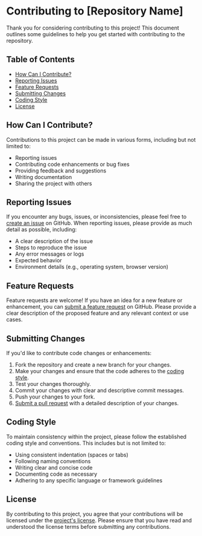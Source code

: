 # Contributing to [Repository Name]

Thank you for considering contributing to this project! This document outlines some guidelines to help you get started with contributing to the repository.

## Table of Contents

- [How Can I Contribute?](#how-can-i-contribute)
- [Reporting Issues](#reporting-issues)
- [Feature Requests](#feature-requests)
- [Submitting Changes](#submitting-changes)
- [Coding Style](#coding-style)
- [License](#license)

## How Can I Contribute?

Contributions to this project can be made in various forms, including but not limited to:

- Reporting issues
- Contributing code enhancements or bug fixes
- Providing feedback and suggestions
- Writing documentation
- Sharing the project with others

## Reporting Issues

If you encounter any bugs, issues, or inconsistencies, please feel free to [create an issue](link_to_issues) on GitHub. When reporting issues, please provide as much detail as possible, including:

- A clear description of the issue
- Steps to reproduce the issue
- Any error messages or logs
- Expected behavior
- Environment details (e.g., operating system, browser version)

## Feature Requests

Feature requests are welcome! If you have an idea for a new feature or enhancement, you can [submit a feature request]([link_to_feature_requests](https://github.com/egiday/Yearly-Price-Calculator/discussions/categories/ideas)) on GitHub. Please provide a clear description of the proposed feature and any relevant context or use cases.

## Submitting Changes

If you'd like to contribute code changes or enhancements:

1. Fork the repository and create a new branch for your changes.
2. Make your changes and ensure that the code adheres to the [coding style](#coding-style).
3. Test your changes thoroughly.
4. Commit your changes with clear and descriptive commit messages.
5. Push your changes to your fork.
6. [Submit a pull request](https://github.com/egiday/Yearly-Price-Calculator/pulls) with a detailed description of your changes.

## Coding Style

To maintain consistency within the project, please follow the established coding style and conventions. This includes but is not limited to:

- Using consistent indentation (spaces or tabs)
- Following naming conventions
- Writing clear and concise code
- Documenting code as necessary
- Adhering to any specific language or framework guidelines

## License

By contributing to this project, you agree that your contributions will be licensed under the [project's license](link_to_license). Please ensure that you have read and understood the license terms before submitting any contributions.
